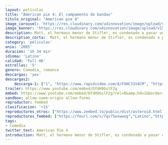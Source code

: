 ```yaml
---
layout: peliculas
title: "American pie 4: El campamento de bandas"
titulo_original: "American pie 4"
image_carousel: 'https://res.cloudinary.com/u4innovation/image/upload/v1559528008/pie4-posterr-min_dkasjk.jpg'
image_banner: 'https://res.cloudinary.com/u4innovation/image/upload/v1559522833/pie4-banner-min_kwbd2j.jpg'
description: Matt, el hermano menor de Stifler, es condenado a pasar un verano en el aburrido campamento de la banda de música, donde hace de las suyas con cámaras ocultas y ardientes tutores. Pero, cuando se queda enamorado de su compañera de banda, Elyse, su esfuerzo por ocultar sus rudos modales tiene resultados imprevistos. El padre de Jim (Eugene Levy) vuelve como estrafalario tutor para intentar devolver al redil al descarriado hermano menor de Stifler.
description_corta:  Matt, el hermano menor de Stifler, es condenado a pasar un verano en el aburrido campamento de la banda de música, donde hace de las suyas con cámaras ocultas y ardientes tutores. Pero, cuando se queda enamorado de su compañera de banda, Elyse, su esfuerzo por ocultar sus rudos modales tiene resultados imprevistos. El padre de Jim (Eugene Levy) vuelve como estrafalario tutor para intentar devolver al redil al descarriado hermano menor de Stifler.
category: 'peliculas'
anio: '2005'
duracion: '1h 34 min'
idioma: 'Latino'
calidad: 'Full HD'
estrellas: '5'
genero: Comedia, romance
descargas: 'yes'
descargas2:
    descarga-1: ["1", "https://www.rapidvideo.com/d/FUHC31V4CM", "https://www.google.com/s2/favicons?domain=openload.co","OpenLoad","https://res.cloudinary.com/imbriitneysam/image/upload/v1541473684/mexico.png", "Latino", "Full HD"]
trailer: https://www.youtube.com/embed/DfdH9GslF2g
embed: https://www.youtube.com/embed/DfdH9GslF2g?rel=0&amp;hd=1&border=0&wmode=opaque&enablejsapi=1&modestbranding=1&controls=1&showinfo=1
sandbox: allow-same-origin allow-forms
reproductor: fembed
clasificacion: '+15'
reproductores_otros: ["https://www.zembed.to/public/dist/asteroid.html?id=15e250803555adf49cd3fbdaa296b99c&title=American%20Pie%204:%20Band%20Camp","Latino","https://mstream.space/yqw50o9j69bs","Latino"]
reproductores_fembed: ["https://feurl.com/v/7qv75exwwog","Latino","https://animekao.xyz/v/mzvkj38n19q","Latino"]
tags:
- Comedia
twitter_text: American Pie 4
introduction: Matt, el hermano menor de Stifler, es condenado a pasar un verano en el aburrido campamento de la banda de música, donde hace de las suyas con cámaras ocultas y ardientes tutores. Pero, cuando se queda enamorado de su compañera de banda, Elyse, su esfuerzo por ocultar sus rudos modales tiene resultados imprevistos. El padre de Jim (Eugene Levy) vuelve como estrafalario tutor para intentar devolver al redil al descarriado hermano menor de Stifler.
---
```












